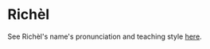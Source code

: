 # Richèl

See Richèl's name's pronunciation
and teaching style [here](https://richelbilderbeek.github.io/teaching/who_is_richel/).
